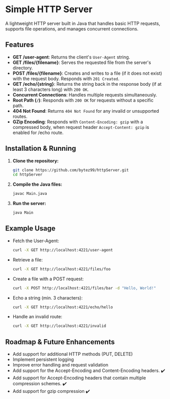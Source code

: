 # Simple HTTP Server

A lightweight HTTP server built in Java that handles basic HTTP requests, supports file operations, and manages concurrent connections.

## Features

- **GET /user-agent**: Returns the client's `User-Agent` string.
- **GET /files/{filename}**: Serves the requested file from the server's directory.
- **POST /files/{filename}**: Creates and writes to a file (if it does not exist) with the request body. Responds with `201 Created`.
- **GET /echo/{string}**: Returns the string back in the response body (if at least 3 characters long) with `200 OK`.
- **Concurrent Connections**: Handles multiple requests simultaneously.
- **Root Path (`/`)**: Responds with `200 OK` for requests without a specific path.
- **404 Not Found**: Returns `404 Not Found` for any invalid or unsupported routes.
- **GZip Encoding**: Responds with `Content-Encoding: gzip` with a compressed body, when request header `Accept-Content: gzip` is enabled for /echo route.

## Installation & Running

1. **Clone the repository:**
   ```sh
   git clone https://github.com/bytez99/httpServer.git
   cd httpServer
   ```
2. **Compile the Java files:**
   ```sh
   javac Main.java
   ```
3. **Run the server:**
   ```sh
   java Main
   ```

## Example Usage

- Fetch the User-Agent:
  ```sh
  curl -X GET http://localhost:4221/user-agent
  ```
- Retrieve a file:
  ```sh
  curl -X GET http://localhost:4221/files/foo
  ```
- Create a file with a POST request:
  ```sh
  curl -X POST http://localhost:4221/files/bar -d "Hello, World!"
  ```
- Echo a string (min. 3 characters):
  ```sh
  curl -X GET http://localhost:4221/echo/hello
  ```
- Handle an invalid route:
  ```sh
  curl -X GET http://localhost:4221/invalid
  ```

## Roadmap & Future Enhancements
- Add support for additional HTTP methods (PUT, DELETE) 
- Implement persistent logging
- Improve error handling and request validation
- Add support for the Accept-Encoding and Content-Encoding headers. ✔️
- Add support for Accept-Encoding headers that contain multiple compression schemes. ✔️
- Add support for gzip compression ✔️
